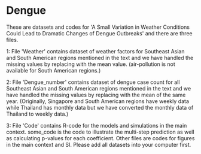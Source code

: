 # Dengue
These are datasets and codes for 'A Small Variation in Weather Conditions Could Lead to Dramatic Changes of Dengue Outbreaks' and there are three files.

1: File 'Weather' contains dataset of weather factors for Southeast Asian and South American regions mentioned in the text and we have handled the missing values by replacing with the mean value. (air-pollution is not available for South American regions.)

2: File 'Dengue_number' contains dataset of dengue case count for all Southeast Asian and South American regions mentioned in the text and we have handled the missing values by replacing with the mean of the same year. (Originally, Singapore and South American regions have weekly data while Thailand has monthly data but we have converted the monthly data of Thailand to weekly data.)

3: File 'Code' contains R-code for the models and simulations in the main context. some_code is the code to illustrate the multi-step prediction as well as calculating p-values for each coefficient. Other files are codes for figures in the main context and SI. Please add all datasets into your computer first.
